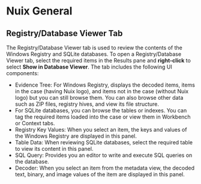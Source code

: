 # Nuix General

## Registry/Database Viewer Tab
The Registry/Database Viewer tab is used to review the contents of the Windows Registry and SQLite databases.
To open a Registry/Database Viewer tab, select the required items in the Results pane and **right-click** to select **Show in Database Viewer**. The tab includes the following UI components:
* Evidence Tree: For Windows Registry, displays the decoded items, items in the case (having Nuix logo), and items not in the case (without Nuix logo) but you can still browse them. You can also browse other data such as ZIP files, registry hives, and view its file structure.
* For SQLite databases, you can browse the tables or indexes. You can tag the required items loaded into the case or view them in Workbench or Context tabs.
* Registry Key Values: When you select an item, the keys and values of the Windows Registry are displayed in this panel.
* Table Data: When reviewing SQLite databases, select the required table to view its content in this panel.
* SQL Query: Provides you an editor to write and execute SQL queries on the database.
* Decoder: When you select an item from the metadata view, the decoded text, binary, and image values of the item are displayed in this panel.
